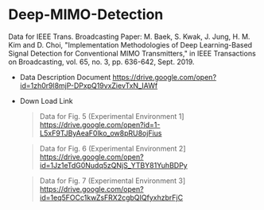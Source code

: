 # Deep-MIMO-Detection
Data for IEEE Trans. Broadcasting Paper: M. Baek, S. Kwak, J. Jung, H. M. Kim and D. Choi, "Implementation Methodologies of Deep Learning-Based Signal Detection for Conventional MIMO Transmitters," in IEEE Transactions on Broadcasting, vol. 65, no. 3, pp. 636-642, Sept. 2019.

- Data Description Document
https://drive.google.com/open?id=1zh0r9l8mjP-DPxpQ19vxZievTxN_IAWf

- Down Load Link
  > Data for Fig. 5 (Experimental Environment 1]
https://drive.google.com/open?id=1-L5xF9TJByAeaF0lko_ow8pRU8ojFius

  > Data for Fig. 6 (Experimental Environment 2]
https://drive.google.com/open?id=1Jz1eTdG0Nudq5zQNjS_YTBY81YuhBDPy

  > Data for Fig. 7 (Experimental Environment 3]
https://drive.google.com/open?id=1eq5FOCc1kwZsFRX2cgbQIQfyxhzbrFjC
 
